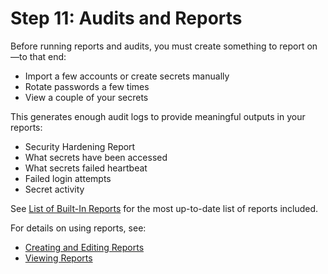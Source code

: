[title]: # (11. Audits and Reports)
[tags]: # (Audit,Report)
[priority]: # (110)

# Step 11: Audits and Reports

Before running reports and audits, you must create something to report on—to that end:

- Import a few accounts or create secrets manually
- Rotate passwords a few times
- View a couple of your secrets

This generates enough audit logs to provide meaningful outputs in your reports:

- Security Hardening Report
- What secrets have been accessed
- What secrets failed heartbeat
- Failed login attempts
- Secret activity

See [List of Built-In Reports](../../reports/built-in-reports/index.md) for the most up-to-date list of reports included.

For details on using reports, see:

- [Creating and Editing Reports](../../reports/creating-and-editing-reports/index.md)
- [Viewing Reports](../../reports/viewing-reports/index.md)
